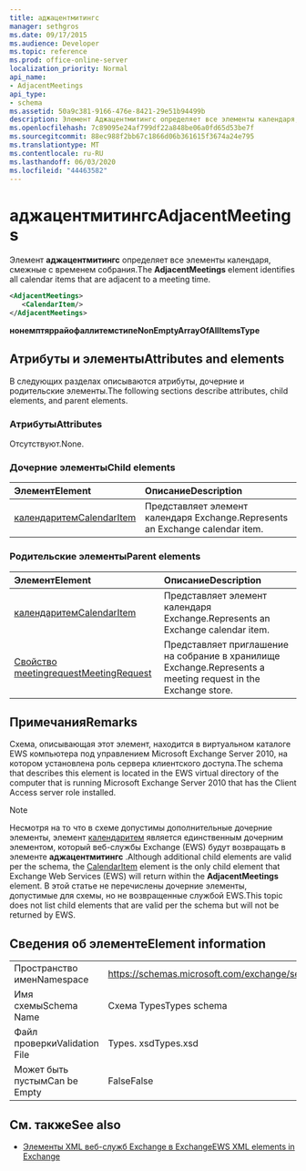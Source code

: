 ```yaml
---
title: аджацентмитингс
manager: sethgros
ms.date: 09/17/2015
ms.audience: Developer
ms.topic: reference
ms.prod: office-online-server
localization_priority: Normal
api_name:
- AdjacentMeetings
api_type:
- schema
ms.assetid: 50a9c381-9166-476e-8421-29e51b94499b
description: Элемент Аджацентмитингс определяет все элементы календаря, смежные с временем собрания.
ms.openlocfilehash: 7c89095e24af799df22a848be06a0fd65d53be7f
ms.sourcegitcommit: 88ec988f2bb67c1866d06b361615f3674a24e795
ms.translationtype: MT
ms.contentlocale: ru-RU
ms.lasthandoff: 06/03/2020
ms.locfileid: "44463582"
---
```

# <a name="adjacentmeetings"></a><span data-ttu-id="76f5d-103">аджацентмитингс</span><span class="sxs-lookup"><span data-stu-id="76f5d-103">AdjacentMeetings</span></span>

<span data-ttu-id="76f5d-104">Элемент **аджацентмитингс** определяет все элементы календаря, смежные с временем собрания.</span><span class="sxs-lookup"><span data-stu-id="76f5d-104">The **AdjacentMeetings** element identifies all calendar items that are adjacent to a meeting time.</span></span> 
  
```xml
<AdjacentMeetings>
   <CalendarItem/>
</AdjacentMeetings>
```

 <span data-ttu-id="76f5d-105">**нонемптяррайофаллитемстипе**</span><span class="sxs-lookup"><span data-stu-id="76f5d-105">**NonEmptyArrayOfAllItemsType**</span></span>
## <a name="attributes-and-elements"></a><span data-ttu-id="76f5d-106">Атрибуты и элементы</span><span class="sxs-lookup"><span data-stu-id="76f5d-106">Attributes and elements</span></span>

<span data-ttu-id="76f5d-107">В следующих разделах описываются атрибуты, дочерние и родительские элементы.</span><span class="sxs-lookup"><span data-stu-id="76f5d-107">The following sections describe attributes, child elements, and parent elements.</span></span>
  
### <a name="attributes"></a><span data-ttu-id="76f5d-108">Атрибуты</span><span class="sxs-lookup"><span data-stu-id="76f5d-108">Attributes</span></span>

<span data-ttu-id="76f5d-109">Отсутствуют.</span><span class="sxs-lookup"><span data-stu-id="76f5d-109">None.</span></span>
  
### <a name="child-elements"></a><span data-ttu-id="76f5d-110">Дочерние элементы</span><span class="sxs-lookup"><span data-stu-id="76f5d-110">Child elements</span></span>

|<span data-ttu-id="76f5d-111">**Элемент**</span><span class="sxs-lookup"><span data-stu-id="76f5d-111">**Element**</span></span>|<span data-ttu-id="76f5d-112">**Описание**</span><span class="sxs-lookup"><span data-stu-id="76f5d-112">**Description**</span></span>|
|:-----|:-----|
|[<span data-ttu-id="76f5d-113">календаритем</span><span class="sxs-lookup"><span data-stu-id="76f5d-113">CalendarItem</span></span>](calendaritem.md) <br/> |<span data-ttu-id="76f5d-114">Представляет элемент календаря Exchange.</span><span class="sxs-lookup"><span data-stu-id="76f5d-114">Represents an Exchange calendar item.</span></span>  <br/> |
   
### <a name="parent-elements"></a><span data-ttu-id="76f5d-115">Родительские элементы</span><span class="sxs-lookup"><span data-stu-id="76f5d-115">Parent elements</span></span>

|<span data-ttu-id="76f5d-116">**Элемент**</span><span class="sxs-lookup"><span data-stu-id="76f5d-116">**Element**</span></span>|<span data-ttu-id="76f5d-117">**Описание**</span><span class="sxs-lookup"><span data-stu-id="76f5d-117">**Description**</span></span>|
|:-----|:-----|
|[<span data-ttu-id="76f5d-118">календаритем</span><span class="sxs-lookup"><span data-stu-id="76f5d-118">CalendarItem</span></span>](calendaritem.md) <br/> |<span data-ttu-id="76f5d-119">Представляет элемент календаря Exchange.</span><span class="sxs-lookup"><span data-stu-id="76f5d-119">Represents an Exchange calendar item.</span></span>  <br/> |
|[<span data-ttu-id="76f5d-120">Свойство meetingrequest</span><span class="sxs-lookup"><span data-stu-id="76f5d-120">MeetingRequest</span></span>](meetingrequest.md) <br/> |<span data-ttu-id="76f5d-121">Представляет приглашение на собрание в хранилище Exchange.</span><span class="sxs-lookup"><span data-stu-id="76f5d-121">Represents a meeting request in the Exchange store.</span></span>  <br/> |
   
## <a name="remarks"></a><span data-ttu-id="76f5d-122">Примечания</span><span class="sxs-lookup"><span data-stu-id="76f5d-122">Remarks</span></span>

<span data-ttu-id="76f5d-123">Схема, описывающая этот элемент, находится в виртуальном каталоге EWS компьютера под управлением Microsoft Exchange Server 2010, на котором установлена роль сервера клиентского доступа.</span><span class="sxs-lookup"><span data-stu-id="76f5d-123">The schema that describes this element is located in the EWS virtual directory of the computer that is running Microsoft Exchange Server 2010 that has the Client Access server role installed.</span></span>
  
> [!NOTE]
> <span data-ttu-id="76f5d-124">Несмотря на то что в схеме допустимы дополнительные дочерние элементы, элемент [календаритем](calendaritem.md) является единственным дочерним элементом, который веб-службы Exchange (EWS) будут возвращать в элементе **аджацентмитингс** .</span><span class="sxs-lookup"><span data-stu-id="76f5d-124">Although additional child elements are valid per the schema, the [CalendarItem](calendaritem.md) element is the only child element that Exchange Web Services (EWS) will return within the **AdjacentMeetings** element.</span></span> <span data-ttu-id="76f5d-125">В этой статье не перечислены дочерние элементы, допустимые для схемы, но не возвращенные службой EWS.</span><span class="sxs-lookup"><span data-stu-id="76f5d-125">This topic does not list child elements that are valid per the schema but will not be returned by EWS.</span></span> 
  
## <a name="element-information"></a><span data-ttu-id="76f5d-126">Сведения об элементе</span><span class="sxs-lookup"><span data-stu-id="76f5d-126">Element information</span></span>

|||
|:-----|:-----|
|<span data-ttu-id="76f5d-127">Пространство имен</span><span class="sxs-lookup"><span data-stu-id="76f5d-127">Namespace</span></span>  <br/> |https://schemas.microsoft.com/exchange/services/2006/types  <br/> |
|<span data-ttu-id="76f5d-128">Имя схемы</span><span class="sxs-lookup"><span data-stu-id="76f5d-128">Schema Name</span></span>  <br/> |<span data-ttu-id="76f5d-129">Схема Types</span><span class="sxs-lookup"><span data-stu-id="76f5d-129">Types schema</span></span>  <br/> |
|<span data-ttu-id="76f5d-130">Файл проверки</span><span class="sxs-lookup"><span data-stu-id="76f5d-130">Validation File</span></span>  <br/> |<span data-ttu-id="76f5d-131">Types. xsd</span><span class="sxs-lookup"><span data-stu-id="76f5d-131">Types.xsd</span></span>  <br/> |
|<span data-ttu-id="76f5d-132">Может быть пустым</span><span class="sxs-lookup"><span data-stu-id="76f5d-132">Can be Empty</span></span>  <br/> |<span data-ttu-id="76f5d-133">False</span><span class="sxs-lookup"><span data-stu-id="76f5d-133">False</span></span>  <br/> |
   
## <a name="see-also"></a><span data-ttu-id="76f5d-134">См. также</span><span class="sxs-lookup"><span data-stu-id="76f5d-134">See also</span></span>

- [<span data-ttu-id="76f5d-135">Элементы XML веб-служб Exchange в Exchange</span><span class="sxs-lookup"><span data-stu-id="76f5d-135">EWS XML elements in Exchange</span></span>](ews-xml-elements-in-exchange.md)

